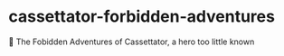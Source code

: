 # cassettator-forbidden-adventures
📼 The Fobidden Adventures of Cassettator, a hero too little known
